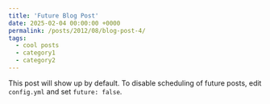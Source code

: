 ```yaml
---
title: 'Future Blog Post'
date: 2025-02-04 00:00:00 +0000
permalink: /posts/2012/08/blog-post-4/
tags:
  - cool posts
  - category1
  - category2
---
```


This post will show up by default. To disable scheduling of future posts, edit `config.yml` and set `future: false`. 
